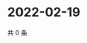 # 2022-02-19

共 0 条

<!-- BEGIN WEIBO -->
<!-- 最后更新时间 Sat Feb 19 2022 15:13:21 GMT+0800 (China Standard Time) -->

<!-- END WEIBO -->
